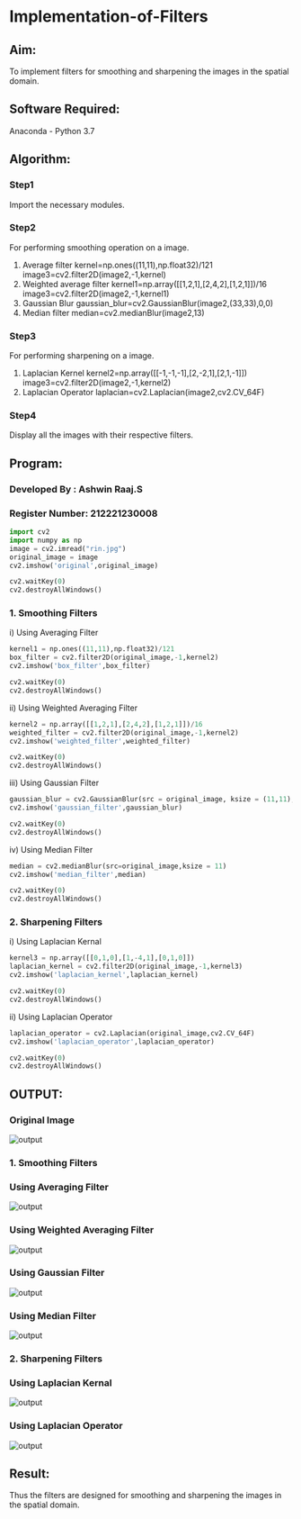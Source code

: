 # Implementation-of-Filters
## Aim:
To implement filters for smoothing and sharpening the images in the spatial domain.

## Software Required:
Anaconda - Python 3.7

## Algorithm:
### Step1
Import the necessary modules.

### Step2
For performing smoothing operation on a image.
1.	Average filter
kernel=np.ones((11,11),np.float32)/121
image3=cv2.filter2D(image2,-1,kernel)
2.	Weighted average filter
kernel1=np.array([[1,2,1],[2,4,2],[1,2,1]])/16
image3=cv2.filter2D(image2,-1,kernel1)
3.	Gaussian Blur
gaussian_blur=cv2.GaussianBlur(image2,(33,33),0,0)
4.	Median filter
median=cv2.medianBlur(image2,13)


### Step3
For performing sharpening on a image.
1.	Laplacian Kernel
kernel2=np.array([[-1,-1,-1],[2,-2,1],[2,1,-1]])
image3=cv2.filter2D(image2,-1,kernel2)
2.	Laplacian Operator
laplacian=cv2.Laplacian(image2,cv2.CV_64F)


### Step4
Display all the images with their respective filters.

## Program:
### Developed By   : Ashwin Raaj.S
### Register Number: 212221230008

```python
import cv2
import numpy as np
image = cv2.imread("rin.jpg")
original_image = image
cv2.imshow('original',original_image)

cv2.waitKey(0)
cv2.destroyAllWindows()
``` 

### 1. Smoothing Filters

i) Using Averaging Filter
```Python
kernel1 = np.ones((11,11),np.float32)/121
box_filter = cv2.filter2D(original_image,-1,kernel2)
cv2.imshow('box_filter',box_filter)

cv2.waitKey(0)
cv2.destroyAllWindows()

```
ii) Using Weighted Averaging Filter
```Python
kernel2 = np.array([[1,2,1],[2,4,2],[1,2,1]])/16
weighted_filter = cv2.filter2D(original_image,-1,kernel2)
cv2.imshow('weighted_filter',weighted_filter)

cv2.waitKey(0)
cv2.destroyAllWindows()

```
iii) Using Gaussian Filter
```Python
gaussian_blur = cv2.GaussianBlur(src = original_image, ksize = (11,11), sigmaX=0, sigmaY=0) 
cv2.imshow('gaussian_filter',gaussian_blur)

cv2.waitKey(0)
cv2.destroyAllWindows()

```

iv) Using Median Filter
```Python
median = cv2.medianBlur(src=original_image,ksize = 11)
cv2.imshow('median_filter',median)

cv2.waitKey(0)
cv2.destroyAllWindows()
```

### 2. Sharpening Filters
i) Using Laplacian Kernal
```Python
kernel3 = np.array([[0,1,0],[1,-4,1],[0,1,0]]) 
laplacian_kernel = cv2.filter2D(original_image,-1,kernel3)
cv2.imshow('laplacian_kernel',laplacian_kernel)

cv2.waitKey(0)
cv2.destroyAllWindows()

```
ii) Using Laplacian Operator
```Python
laplacian_operator = cv2.Laplacian(original_image,cv2.CV_64F)
cv2.imshow('laplacian_operator',laplacian_operator)

cv2.waitKey(0)
cv2.destroyAllWindows()
```

## OUTPUT:
### Original Image
![output](ss1.png)

### 1. Smoothing Filters
### Using Averaging Filter
![output](ss2.png)

### Using Weighted Averaging Filter
![output](ss3.png)

### Using Gaussian Filter
![output](ss4.png)

### Using Median Filter
![output](ss5.png)

### 2. Sharpening Filters

### Using Laplacian Kernal
![output](ss6.png)

### Using Laplacian Operator
![output](ss7.png)

## Result:
Thus the filters are designed for smoothing and sharpening the images in the spatial domain.
